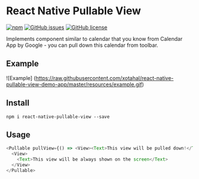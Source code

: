# React Native Pullable View

[![npm](https://img.shields.io/npm/v/react-native-pullable-view.svg)](https://www.npmjs.com/package/react-native-pullable-view)
[![GitHub issues](https://img.shields.io/github/issues/xotahal/react-native-pullable-view.svg)](https://github.com/xotahal/react-native-pullable-view/issues)
[![GitHub license](https://img.shields.io/badge/license-MIT-blue.svg)](https://raw.githubusercontent.com/xotahal/react-native-pullable-view/master/LICENSE)

Implements component similar to calendar that you know from Calendar App by Google - you can pull down this calendar from toolbar. 

## Example

![Example] (https://raw.githubusercontent.com/xotahal/react-native-pullable-view-demo-app/master/resources/example.gif)


## Install

```
npm i react-native-pullable-view --save
```

## Usage

```js
<Pullable pullView={() => <View><Text>This view will be pulled down!</Text></View>}>
  <View>
    <Text>This view will be always shown on the screen</Text>
  </View>
</Pullable>
```
